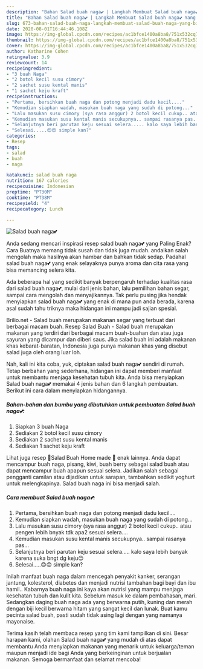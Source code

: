 ```yaml
---
description: "Bahan Salad buah naga💕 | Langkah Membuat Salad buah naga💕 Yang Bikin Ngiler"
title: "Bahan Salad buah naga💕 | Langkah Membuat Salad buah naga💕 Yang Bikin Ngiler"
slug: 673-bahan-salad-buah-naga-langkah-membuat-salad-buah-naga-yang-bikin-ngiler
date: 2020-08-01T16:44:46.108Z
image: https://img-global.cpcdn.com/recipes/ac1bfce1400a8ba8/751x532cq70/salad-buah-naga💕-foto-resep-utama.jpg
thumbnail: https://img-global.cpcdn.com/recipes/ac1bfce1400a8ba8/751x532cq70/salad-buah-naga💕-foto-resep-utama.jpg
cover: https://img-global.cpcdn.com/recipes/ac1bfce1400a8ba8/751x532cq70/salad-buah-naga💕-foto-resep-utama.jpg
author: Katharine Cohen
ratingvalue: 3.9
reviewcount: 14
recipeingredient:
- "3 buah Naga"
- "2 botol kecil susu cimory"
- "2 sachet susu kental manis"
- "1 sachet keju kraft"
recipeinstructions:
- "Pertama, bersihkan buah naga dan potong menjadi dadu kecil...."
- "Kemudian siapkan wadah, masukan buah naga yang sudah di potong..."
- "Lalu masukan susu cimory (sya rasa anggur) 2 botol kecil cukup.. atau pengen lebih bnyak tdk apa2 sesuai selera...."
- "Kemudian masukan susu kental manis secukupnya.. sampai rasanya pas..."
- "Selanjutnya beri parutan keju sesuai selera..... kalo saya lebih banyak karena suka bngt dg keju😊"
- "Selesai.....😊😊 simple kan?"
categories:
- Resep
tags:
- salad
- buah
- naga

katakunci: salad buah naga 
nutrition: 167 calories
recipecuisine: Indonesian
preptime: "PT30M"
cooktime: "PT38M"
recipeyield: "4"
recipecategory: Lunch

---
```



![Salad buah naga💕](https://img-global.cpcdn.com/recipes/ac1bfce1400a8ba8/751x532cq70/salad-buah-naga💕-foto-resep-utama.jpg)

Anda sedang mencari inspirasi resep salad buah naga💕 yang Paling Enak? Cara Buatnya memang tidak susah dan tidak juga mudah. andaikan salah mengolah maka hasilnya akan hambar dan bahkan tidak sedap. Padahal salad buah naga💕 yang enak selayaknya punya aroma dan cita rasa yang bisa memancing selera kita.

Ada beberapa hal yang sedikit banyak berpengaruh terhadap kualitas rasa dari salad buah naga💕, mulai dari jenis bahan, lalu pemilihan bahan segar, sampai cara mengolah dan menyajikannya. Tak perlu pusing jika hendak menyiapkan salad buah naga💕 yang enak di mana pun anda berada, karena asal sudah tahu triknya maka hidangan ini mampu jadi sajian spesial.

Brilio.net - Salad buah merupakan makanan segar yang terbuat dari berbagai macam buah. Resep Salad Buah - Salad buah merupakan makanan yang terdiri dari berbagai macam buah-buahan dan atau juga sayuran yang dicampur dan diberi saus. Jika salad buah ini adalah makanan khas kebarat-baratan, Indonesia juga punya makanan khas yang disebut salad juga oleh orang luar loh.


Nah, kali ini kita coba, yuk, ciptakan salad buah naga💕 sendiri di rumah. Tetap berbahan yang sederhana, hidangan ini dapat memberi manfaat untuk membantu menjaga kesehatan tubuh kita. Anda bisa menyiapkan Salad buah naga💕 memakai 4 jenis bahan dan 6 langkah pembuatan. Berikut ini cara dalam menyiapkan hidangannya.

<!--inarticleads1-->

##### Bahan-bahan dan bumbu yang dibutuhkan untuk pembuatan Salad buah naga💕:

1. Siapkan 3 buah Naga
1. Sediakan 2 botol kecil susu cimory
1. Sediakan 2 sachet susu kental manis
1. Sediakan 1 sachet keju kraft


Lihat juga resep 🍓Salad Buah Home made 🍇 enak lainnya. Anda dapat mencampur buah naga, pisang, kiwi, buah berry sebagai salad buah atau dapat mencampur buah apapun sesuai selera. Jadikan salah sebagai pengganti camilan atau dijadikan untuk sarapan, tambahkan sedikit yoghurt untuk melengkapinya. Salad buah naga ini bisa menjadi salah. 

<!--inarticleads2-->

##### Cara membuat Salad buah naga💕:

1. Pertama, bersihkan buah naga dan potong menjadi dadu kecil....
1. Kemudian siapkan wadah, masukan buah naga yang sudah di potong...
1. Lalu masukan susu cimory (sya rasa anggur) 2 botol kecil cukup.. atau pengen lebih bnyak tdk apa2 sesuai selera....
1. Kemudian masukan susu kental manis secukupnya.. sampai rasanya pas...
1. Selanjutnya beri parutan keju sesuai selera..... kalo saya lebih banyak karena suka bngt dg keju😊
1. Selesai.....😊😊 simple kan?


Inilah manfaat buah naga dalam mencegah penyakit kanker, serangan jantung, kolesterol, diabetes dan menjadi nutrisi tambahan bagi bayi dan ibu hamil.. Kabarnya buah naga ini kaya akan nutrisi yang mampu menjaga kesehatan tubuh dan kulit kita. Sebelum masuk ke dalam pembahasan, mari. Sedangkan daging buah naga ada yang berwarna putih, kuning dan merah dengan biji kecil berwarna hitam yang sangat kecil dan lunak. Buat kamu pecinta salad buah, pasti sudah tidak asing lagi dengan yang namanya mayonaise. 

Terima kasih telah membaca resep yang tim kami tampilkan di sini. Besar harapan kami, olahan Salad buah naga💕 yang mudah di atas dapat membantu Anda menyiapkan makanan yang menarik untuk keluarga/teman maupun menjadi ide bagi Anda yang berkeinginan untuk berjualan makanan. Semoga bermanfaat dan selamat mencoba!
